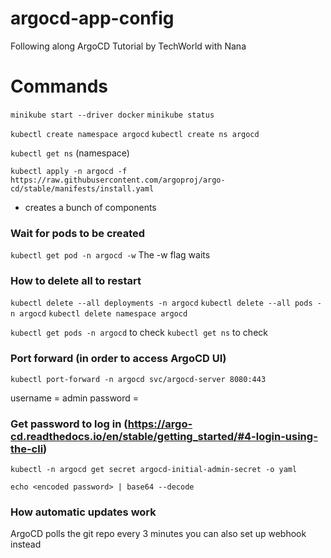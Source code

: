 # argocd-app-config
Following along ArgoCD Tutorial by TechWorld with Nana


# Commands
`minikube start --driver docker`
`minikube status`

`kubectl create namespace argocd`
`kubectl create ns argocd`

`kubectl get ns` (namespace)

`kubectl apply -n argocd -f https://raw.githubusercontent.com/argoproj/argo-cd/stable/manifests/install.yaml`
- creates a bunch of components

### Wait for pods to be created
`kubectl get pod -n argocd -w` The -w flag waits

### How to delete all to restart
`kubectl delete --all deployments -n argocd`
`kubectl delete --all pods -n argocd`
`kubectl delete namespace argocd`

`kubectl get pods -n argocd` to check
`kubectl get ns` to check


### Port forward (in order to access ArgoCD UI)
`kubectl port-forward -n argocd svc/argocd-server 8080:443`

username = admin
password = <auto generated>

### Get password to log in (https://argo-cd.readthedocs.io/en/stable/getting_started/#4-login-using-the-cli)
`kubectl -n argocd get secret argocd-initial-admin-secret -o yaml`

`echo <encoded password> | base64 --decode`


### How automatic updates work
ArgoCD polls the git repo every 3 minutes
you can also set up webhook instead

